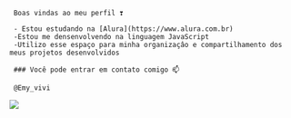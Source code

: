      Boas vindas ao meu perfil ❣️

     - Estou estudando na [Alura](https://www.alura.com.br)
     -Estou me densenvolvendo na linguagem JavaScript
     -Utilizo esse espaço para minha organizaçâo e compartilhamento dos meus projetos desenvolvidos

     ### Você pode entrar em contato comigo 📫

     @Emy_vivi

![](https://media1.tenor.com/m/RW6pudwHS9YAAAAC/mochi-mochi-peach-cat-white-cat.gif)

